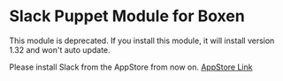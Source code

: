# Slack Puppet Module for Boxen

This module is deprecated. If you install this module, it will install version 1.32 and won't auto update.

Please install Slack from the AppStore from now on. [AppStore Link](https://itunes.apple.com/us/app/slack-team-communication/id618783545?mt=8)
